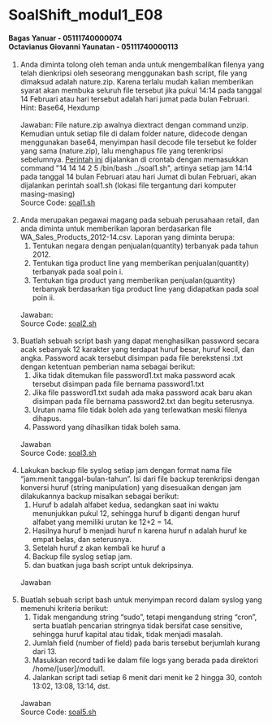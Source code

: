 ﻿# SoalShift_modul1_E08

#### Bagas Yanuar - 05111740000074 <br> Octavianus Giovanni Yaunatan - 05111740000113

<ol>
  <li>Anda diminta tolong oleh teman anda untuk mengembalikan filenya yang telah dienkripsi oleh seseorang menggunakan bash script, file yang dimaksud adalah nature.zip. Karena terlalu mudah kalian memberikan syarat akan membuka seluruh  file tersebut jika pukul 14:14 pada tanggal 14 Februari atau hari tersebut adalah hari jumat pada bulan Februari.
  <br>Hint: Base64, Hexdump
  <br><br>Jawaban: File nature.zip awalnya diextract dengan command unzip. Kemudian untuk setiap file di dalam folder nature, didecode dengan menggunakan base64, menyimpan hasil decode file tersebut ke folder yang sama (nature.zip), lalu menghapus file yang terenkripsi sebelumnya. <a href="/Jawaban/1/soal1.sh">Perintah ini</a> dijalankan di crontab dengan memasukkan command "14 14 14 2 5 /bin/bash ../soal1.sh", artinya setiap jam 14:14 pada tanggal 14 bulan Februari atau hari Jumat di bulan Februari, akan dijalankan perintah soal1.sh (lokasi file tergantung dari komputer masing-masing)<br> Source Code: <a href="/Jawaban/1/soal1.sh">soal1.sh</a>
  </li>
  <br>  
  <li>Anda merupakan pegawai magang pada sebuah perusahaan retail, dan anda diminta untuk memberikan laporan berdasarkan file WA_Sales_Products_2012-14.csv.
  Laporan yang diminta berupa:
  <ol>
    <li>Tentukan negara dengan penjualan(quantity) terbanyak pada tahun 2012.</li>
    <li>Tentukan tiga product line yang memberikan penjualan(quantity) terbanyak pada soal poin i.</li>
    <li>Tentukan tiga product yang memberikan penjualan(quantity) terbanyak berdasarkan tiga product line yang didapatkan pada soal poin ii.</li>
  </ol>
  <br>Jawaban:
  <br> Source Code: <a href="/Jawaban/2/soal2.sh">soal2.sh</a>
  </li><br>
  <li>Buatlah sebuah script bash yang dapat menghasilkan password secara acak sebanyak 12 karakter yang terdapat huruf besar, huruf kecil, dan angka. Password acak tersebut disimpan pada file berekstensi .txt dengan ketentuan pemberian nama sebagai berikut:
  <ol>
    <li>Jika tidak ditemukan file password1.txt maka password acak tersebut disimpan pada file bernama password1.txt</li>
    <li>Jika file password1.txt sudah ada maka password acak baru akan disimpan pada file bernama password2.txt dan begitu seterusnya.</li>
    <li>Urutan nama file tidak boleh ada yang terlewatkan meski filenya dihapus.</li>
    <li>Password yang dihasilkan tidak boleh sama.</li>
  </ol>
  <br>Jawaban
  <br> Source Code: <a href="/Jawaban/3/soal3.sh">soal3.sh</a>
  </li><br>
  <li>Lakukan backup file syslog setiap jam dengan format nama file “jam:menit tanggal-bulan-tahun”. Isi dari file backup terenkripsi dengan konversi huruf (string manipulation) yang disesuaikan dengan jam dilakukannya backup misalkan sebagai berikut:
  <ol>
    <li>Huruf b adalah alfabet kedua, sedangkan saat ini waktu menunjukkan pukul 12, sehingga huruf b diganti dengan huruf alfabet yang memiliki urutan ke 12+2 = 14.</li>
    <li>Hasilnya huruf b menjadi huruf n karena huruf n adalah huruf ke empat belas, dan seterusnya.</li>
    <li>Setelah huruf z akan kembali ke huruf a</li>
    <li>Backup file syslog setiap jam.</li>
    <li>dan buatkan juga bash script untuk dekripsinya.</li>
  </ol>
  <br>Jawaban
  </li><br>
  <li>Buatlah sebuah script bash untuk menyimpan record dalam syslog yang memenuhi kriteria berikut:
  <ol>
    <li>Tidak mengandung string “sudo”, tetapi mengandung string “cron”, serta buatlah pencarian stringnya tidak bersifat case sensitive, sehingga huruf kapital atau tidak, tidak menjadi masalah.</li>
    <li>Jumlah field (number of field) pada baris tersebut berjumlah kurang dari 13.</li>
    <li>Masukkan record tadi ke dalam file logs yang berada pada direktori /home/[user]/modul1.</li>
    <li>Jalankan script tadi setiap 6 menit dari menit ke 2 hingga 30, contoh 13:02, 13:08, 13:14, dst.</li>
  </ol>
  <br>Jawaban
  <br> Source Code: <a href="/Jawaban/5/soal5.sh">soal5.sh</a>
  </li>
</ol>

